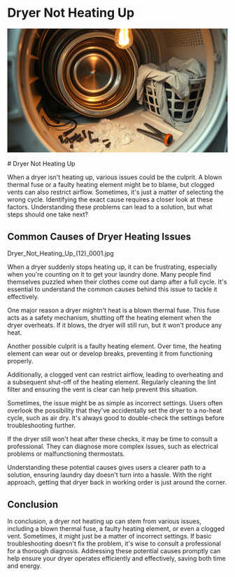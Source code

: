 <h1> Dryer Not Heating Up
 </h1><p><img src="/images/dryer_malfunctioning_no_heat-3.jpg"></p># Dryer Not Heating Up

When a dryer isn't heating up, various issues could be the culprit. A blown thermal fuse or a faulty heating element might be to blame, but clogged vents can also restrict airflow. Sometimes, it's just a matter of selecting the wrong cycle. Identifying the exact cause requires a closer look at these factors. Understanding these problems can lead to a solution, but what steps should one take next?

## Common Causes of Dryer Heating Issues

Dryer_Not_Heating_Up_(12)_0001.jpg

When a dryer suddenly stops heating up, it can be frustrating, especially when you're counting on it to get your laundry done. Many people find themselves puzzled when their clothes come out damp after a full cycle. It's essential to understand the common causes behind this issue to tackle it effectively.

One major reason a dryer mightn't heat is a blown thermal fuse. This fuse acts as a safety mechanism, shutting off the heating element when the dryer overheats. If it blows, the dryer will still run, but it won't produce any heat.

Another possible culprit is a faulty heating element. Over time, the heating element can wear out or develop breaks, preventing it from functioning properly.

Additionally, a clogged vent can restrict airflow, leading to overheating and a subsequent shut-off of the heating element. Regularly cleaning the lint filter and ensuring the vent is clear can help prevent this situation.

Sometimes, the issue might be as simple as incorrect settings. Users often overlook the possibility that they've accidentally set the dryer to a no-heat cycle, such as air dry. It's always good to double-check the settings before troubleshooting further.

If the dryer still won't heat after these checks, it may be time to consult a professional. They can diagnose more complex issues, such as electrical problems or malfunctioning thermostats.

Understanding these potential causes gives users a clearer path to a solution, ensuring laundry day doesn't turn into a hassle. With the right approach, getting that dryer back in working order is just around the corner.

## Conclusion

In conclusion, a dryer not heating up can stem from various issues, including a blown thermal fuse, a faulty heating element, or even a clogged vent. Sometimes, it might just be a matter of incorrect settings. If basic troubleshooting doesn't fix the problem, it's wise to consult a professional for a thorough diagnosis. Addressing these potential causes promptly can help ensure your dryer operates efficiently and effectively, saving both time and energy.
